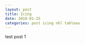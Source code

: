 ```yaml
---
layout: post
title: Icing
date: 2018-01-25
categories: post icing nhl tableau
---
```



test post 1
